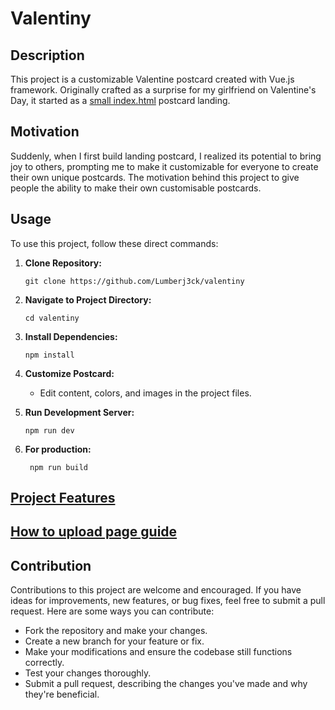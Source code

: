 # Valentiny

## Description
This project is a customizable Valentine postcard created with Vue.js framework. Originally crafted as a surprise for my girlfriend on Valentine's Day, it started as a [small index.html](https://github.com/Lumberj3ck/valentine_postcard) postcard landing. 
## Motivation
Suddenly, when I first build landing postcard, I realized its potential to bring joy to others, prompting me to make it customizable for everyone to create their own unique postcards. The motivation behind this project to give people the ability to make their own customisable postcards.

## Usage
To use this project, follow these direct commands:
1. **Clone Repository:**
   ```
   git clone https://github.com/Lumberj3ck/valentiny
   ```
2. **Navigate to Project Directory:**
   ```
   cd valentiny
   ```

3. **Install Dependencies:**
   ```
   npm install
   ```

4. **Customize Postcard:**
   - Edit content, colors, and images in the project files.

5. **Run Development Server:**
   ```
   npm run dev
   ```

6. **For production:**
   ```
    npm run build
   ```
## [Project Features](https://postcard-vue.vercel.app/user-guide/)

## [How to upload page guide](https://postcard-vue.vercel.app/website-upload)

## Contribution
Contributions to this project are welcome and encouraged. If you have ideas for improvements, new features, or bug fixes, feel free to submit a pull request. Here are some ways you can contribute:
- Fork the repository and make your changes.
- Create a new branch for your feature or fix.
- Make your modifications and ensure the codebase still functions correctly.
- Test your changes thoroughly.
- Submit a pull request, describing the changes you've made and why they're beneficial.
